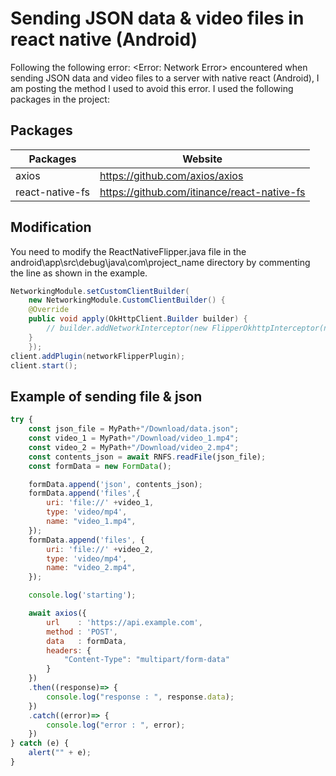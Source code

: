 # Sending JSON data & video files in react native (Android)

Following the following error: <Error: Network Error> encountered when sending JSON data and video files to a server with native react (Android), I am posting the method I used to avoid this error. I used the following packages in the project:

## Packages

| Packages | Website |
| ------ | ------ |
| axios | https://github.com/axios/axios |
| react-native-fs | https://github.com/itinance/react-native-fs |

## Modification

You need to modify the ReactNativeFlipper.java file in the android\app\src\debug\java\com\project_name directory by commenting the line as shown in the example.

```java
NetworkingModule.setCustomClientBuilder(
    new NetworkingModule.CustomClientBuilder() {
    @Override
    public void apply(OkHttpClient.Builder builder) {
        // builder.addNetworkInterceptor(new FlipperOkhttpInterceptor(networkFlipperPlugin));
    }
    });
client.addPlugin(networkFlipperPlugin);
client.start();
```

## Example of sending file & json

```js
try {
    const json_file = MyPath+"/Download/data.json";
    const video_1 = MyPath+"/Download/video_1.mp4";
    const video_2 = MyPath+"/Download/video_2.mp4";
    const contents_json = await RNFS.readFile(json_file);
    const formData = new FormData();

    formData.append('json', contents_json);
    formData.append('files',{
        uri: 'file://' +video_1,
        type: 'video/mp4',
        name: "video_1.mp4",
    });
    formData.append('files', {
        uri: 'file://' +video_2,
        type: 'video/mp4',
        name: "video_2.mp4",
    });

    console.log('starting');

    await axios({
        url    : 'https://api.example.com',
        method : 'POST',
        data   : formData,
        headers: {
            "Content-Type": "multipart/form-data"
        }
    })
    .then((response)=> {
        console.log("response : ", response.data);
    })
    .catch((error)=> {
        console.log("error : ", error);
    })
} catch (e) {
    alert("" + e);
}
```

